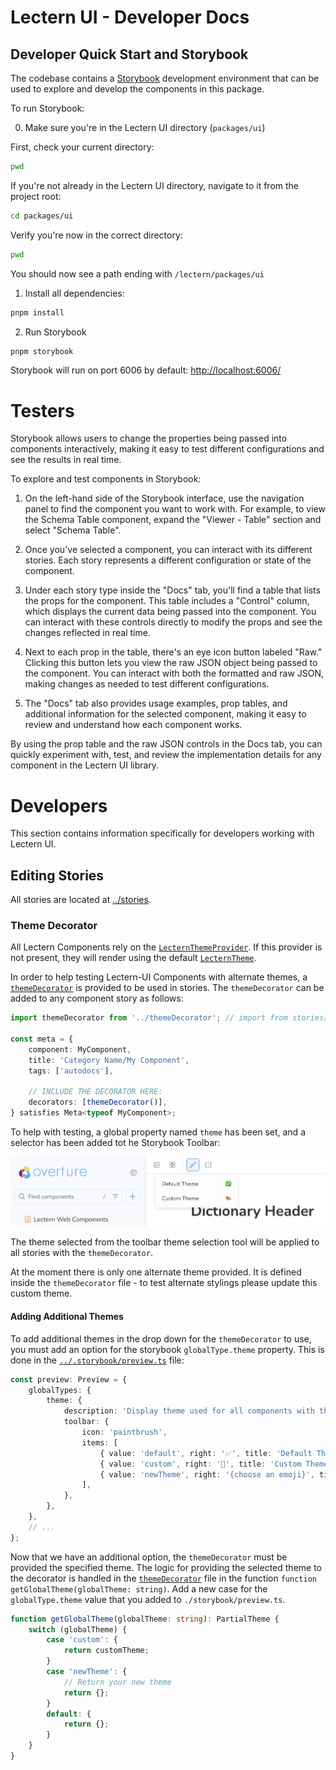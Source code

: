# Lectern UI - Developer Docs

## Developer Quick Start and Storybook

The codebase contains a [Storybook](https://storybook.js.org/) development environment that can be used to explore and develop the components in this package.

To run Storybook:

0. Make sure you're in the Lectern UI directory (`packages/ui`)

First, check your current directory:

```sh
pwd
```

If you're not already in the Lectern UI directory, navigate to it from the project root:

```sh
cd packages/ui
```

Verify you're now in the correct directory:

```sh
pwd
```

You should now see a path ending with `/lectern/packages/ui`

1. Install all dependencies:

```sh
pnpm install
```

2. Run Storybook

```sh
pnpm storybook
```

Storybook will run on port 6006 by default: [http://localhost:6006/](http://localhost:6006/)

# Testers

Storybook allows users to change the properties being passed into components interactively, making it easy to test different configurations and see the results in real time.

To explore and test components in Storybook:

1. On the left-hand side of the Storybook interface, use the navigation panel to find the component you want to work with. For example, to view the Schema Table component, expand the "Viewer - Table" section and select "Schema Table".

2. Once you've selected a component, you can interact with its different stories. Each story represents a different configuration or state of the component.

3. Under each story type inside the "Docs" tab, you'll find a table that lists the props for the component. This table includes a "Control" column, which displays the current data being passed into the component. You can interact with these controls directly to modify the props and see the changes reflected in real time.

4. Next to each prop in the table, there's an eye icon button labeled "Raw." Clicking this button lets you view the raw JSON object being passed to the component. You can interact with both the formatted and raw JSON, making changes as needed to test different configurations.

5. The "Docs" tab also provides usage examples, prop tables, and additional information for the selected component, making it easy to review and understand how each component works.

By using the prop table and the raw JSON controls in the Docs tab, you can quickly experiment with, test, and review the implementation details for any component in the Lectern UI library.

# Developers

This section contains information specifically for developers working with Lectern UI.

## Editing Stories

All stories are located at [../stories](../stories).

### Theme Decorator

All Lectern Components rely on the [`LecternThemeProvider`](../src/theme/ThemeContext.tsx). If this provider is not present, they will render using the default [`LecternTheme`](../src/theme/index.ts).

In order to help testing Lectern-UI Components with alternate themes, a [`themeDecorator`](../stories//themeDecorator.tsx) is provided to be used in stories. The `themeDecorator` can be added to any component story as follows:

```ts
import themeDecorator from '../themeDecorator'; // import from stories/themeDecorator.tsx

const meta = {
	component: MyComponent,
	title: 'Category Name/My Component',
	tags: ['autodocs'],

	// INCLUDE THE DECORATOR HERE:
	decorators: [themeDecorator()],
} satisfies Meta<typeof MyComponent>;
```

To help with testing, a global property named `theme` has been set, and a selector has been added tot he Storybook Toolbar:

![Storybook Global Theme Selector Toolbar](./images/global-theme-selector.png)

The theme selected from the toolbar theme selection tool will be applied to all stories with the `themeDecorator`.

At the moment there is only one alternate theme provided. It is defined inside the `themeDecorator` file - to test alternate stylings please update this custom theme.

#### Adding Additional Themes

To add additional themes in the drop down for the `themeDecorator` to use, you must add an option for the storybook `globalType.theme` property. This is done in the [`../.storybook/preview.ts`](../.storybook/preview.ts) file:

```ts
const preview: Preview = {
	globalTypes: {
		theme: {
			description: 'Display theme used for all components with the themeDecorator.',
			toolbar: {
				icon: 'paintbrush',
				items: [
					{ value: 'default', right: '✅', title: 'Default Theme' },
					{ value: 'custom', right: '🎨', title: 'Custom Theme' },
					{ value: 'newTheme', right: '{choose an emoji}', title: 'Your New Theme' },
				],
			},
		},
	},
	// ...
};
```

Now that we have an additional option, the `themeDecorator` must be provided the specified theme. The logic for providing the selected theme to the decorator is handled in the [`themeDecorator`](../stories/themeDecorator.tsx) file in the function `function getGlobalTheme(globalTheme: string)`. Add a new case for the `globalType.theme` value that you added to `./storybook/preview.ts`.

```ts
function getGlobalTheme(globalTheme: string): PartialTheme {
	switch (globalTheme) {
		case 'custom': {
			return customTheme;
		}
		case 'newTheme': {
			// Return your new theme
			return {};
		}
		default: {
			return {};
		}
	}
}
```
